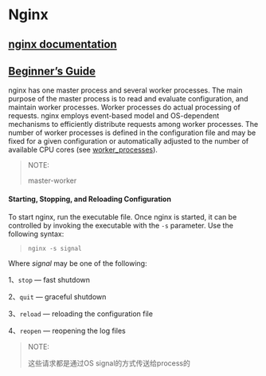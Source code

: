 # Nginx 



## [nginx documentation](http://nginx.org/en/docs/)



## [Beginner’s Guide](http://nginx.org/en/docs/beginners_guide.html)

nginx has one master process and several worker processes. The main purpose of the master process is to read and evaluate configuration, and maintain worker processes. Worker processes do actual processing of requests. nginx employs event-based model and OS-dependent mechanisms to efficiently distribute requests among worker processes. The number of worker processes is defined in the configuration file and may be fixed for a given configuration or automatically adjusted to the number of available CPU cores (see [worker_processes](http://nginx.org/en/docs/ngx_core_module.html#worker_processes)).

> NOTE: 
>
> master-worker 

#### Starting, Stopping, and Reloading Configuration

To start nginx, run the executable file. Once nginx is started, it can be controlled by invoking the executable with the `-s` parameter. Use the following syntax:

> ```shell
> nginx -s signal
> ```

Where *signal* may be one of the following:

1、`stop` — fast shutdown

2、`quit` — graceful shutdown

3、`reload` — reloading the configuration file

4、`reopen` — reopening the log files

> NOTE: 
>
> 这些请求都是通过OS signal的方式传送给process的